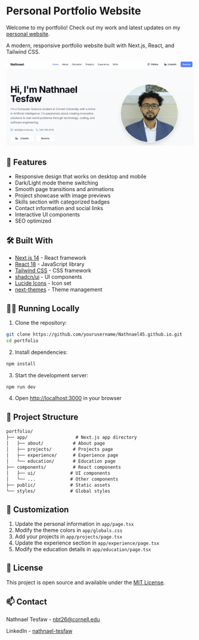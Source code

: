 # Personal Portfolio Website

Welcome to my portfolio! Check out my work and latest updates on my [personal website](https://nathnael45.github.io/).

A modern, responsive portfolio website built with Next.js, React, and Tailwind CSS.

![Portfolio Preview](portfolio/public/prev.png)

## 🚀 Features

- Responsive design that works on desktop and mobile
- Dark/Light mode theme switching
- Smooth page transitions and animations
- Project showcase with image previews
- Skills section with categorized badges
- Contact information and social links
- Interactive UI components
- SEO optimized

## 🛠️ Built With

- [Next.js 14](https://nextjs.org/) - React framework
- [React 18](https://reactjs.org/) - JavaScript library
- [Tailwind CSS](https://tailwindcss.com/) - CSS framework
- [shadcn/ui](https://ui.shadcn.com/) - UI components
- [Lucide Icons](https://lucide.dev/) - Icon set
- [next-themes](https://github.com/pacocoursey/next-themes) - Theme management

## 🏃‍♂️ Running Locally

1. Clone the repository:
```bash
git clone https://github.com/yourusername/Nathnael45.github.io.git
cd portfolio
```

2. Install dependencies:
```bash
npm install
```

3. Start the development server:
```bash
npm run dev
```

4. Open [http://localhost:3000](http://localhost:3000) in your browser

## 📁 Project Structure

```
portfolio/
├── app/                  # Next.js app directory
│   ├── about/           # About page
│   ├── projects/        # Projects page
│   ├── experience/      # Experience page
│   └── education/       # Education page
├── components/          # React components
│   ├── ui/             # UI components
│   └── ...             # Other components
├── public/             # Static assets
└── styles/             # Global styles
```

## 🎨 Customization

1. Update the personal information in `app/page.tsx`
2. Modify the theme colors in `app/globals.css`
3. Add your projects in `app/projects/page.tsx`
4. Update the experience section in `app/experience/page.tsx`
5. Modify the education details in `app/education/page.tsx`

## 📄 License

This project is open source and available under the [MIT License](LICENSE).

## 📫 Contact

Nathnael Tesfaw - [nbt26@cornell.edu](mailto:nbt26@cornell.edu)

LinkedIn - [nathnael-tesfaw](https://linkedin.com/in/nathnael-tesfaw)
